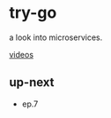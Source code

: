 # try-go

a look into microservices.

[videos](https://www.youtube.com/watch?v=VzBGi_n65iU&list=PLmD8u-IFdreyh6EUfevBcbiuCKzFk0EW_)

## up-next
 - ep.7